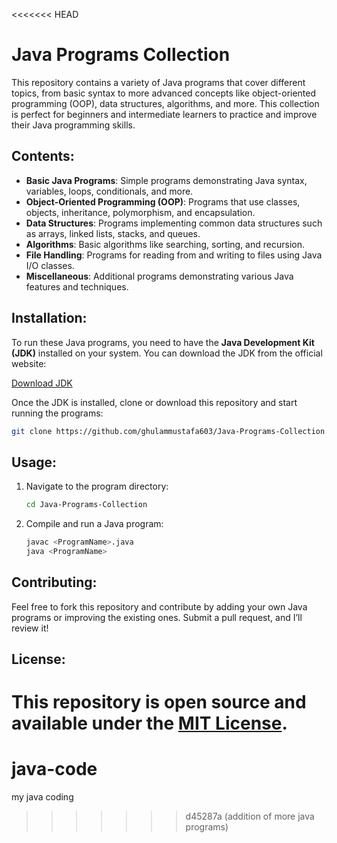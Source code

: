 <<<<<<< HEAD

# Java Programs Collection

This repository contains a variety of Java programs that cover different topics, from basic syntax to more advanced concepts like object-oriented programming (OOP), data structures, algorithms, and more. This collection is perfect for beginners and intermediate learners to practice and improve their Java programming skills.

## Contents:
- **Basic Java Programs**: Simple programs demonstrating Java syntax, variables, loops, conditionals, and more.
- **Object-Oriented Programming (OOP)**: Programs that use classes, objects, inheritance, polymorphism, and encapsulation.
- **Data Structures**: Programs implementing common data structures such as arrays, linked lists, stacks, and queues.
- **Algorithms**: Basic algorithms like searching, sorting, and recursion.
- **File Handling**: Programs for reading from and writing to files using Java I/O classes.
- **Miscellaneous**: Additional programs demonstrating various Java features and techniques.

## Installation:

To run these Java programs, you need to have the **Java Development Kit (JDK)** installed on your system. You can download the JDK from the official website:

[Download JDK](https://www.oracle.com/java/technologies/javase-jdk11-downloads.html)

Once the JDK is installed, clone or download this repository and start running the programs:

```bash
git clone https://github.com/ghulammustafa603/Java-Programs-Collection.git
```

## Usage:

1. Navigate to the program directory:
   ```bash
   cd Java-Programs-Collection
   ```

2. Compile and run a Java program:
   ```bash
   javac <ProgramName>.java
   java <ProgramName>
   ```

## Contributing:

Feel free to fork this repository and contribute by adding your own Java programs or improving the existing ones. Submit a pull request, and I’ll review it!

## License:

This repository is open source and available under the [MIT License](LICENSE).
=======
# java-code
my java coding
>>>>>>> d45287a (addition of more java programs)
